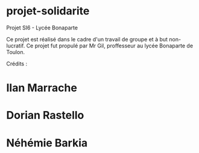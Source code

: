 # projet-solidarite
Projet SI6 - Lycée Bonaparte

Ce projet est réalisé dans le cadre d'un travail de groupe et à but non-lucratif. Ce projet fut propulé par Mr Gil, proffesseur au lycée Bonaparte de Toulon.


Crédits : 

# Ilan Marrache
# Dorian Rastello
# Néhémie Barkia
